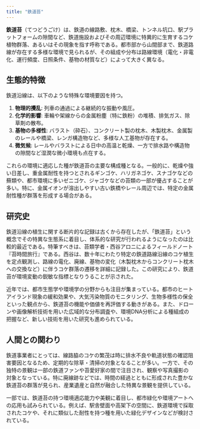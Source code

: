 ```yaml
---
title: "鉄道苔"
---
```


**鉄道苔**（てつどうごけ）は、鉄道の線路敷、枕木、橋梁、トンネル坑口、駅プラットフォームの隙間など、鉄道施設およびその周辺環境に特異的に生育するコケ植物群落、あるいはその現象を指す呼称である。都市部から山間部まで、鉄道路線が存在する多様な環境で見られるが、その組成や分布は路線環境（電化・非電化、運行頻度、日照条件、基物の材質など）によって大きく異なる。

## 生態的特徴

鉄道沿線は、以下のような特殊な環境要因を持つ。

1.  **物理的攪乱**: 列車の通過による継続的な振動や風圧。
2.  **化学的影響**: 車輪や架線からの金属粉塵（特に鉄粉）の堆積、排気ガス、除草剤の散布。
3.  **基物の多様性**: バラスト（砕石）、コンクリート製の枕木、木製枕木、金属製のレールや橋梁、レンガ構造物など、多様な人工基物が存在する。
4.  **微気候**: レールやバラストによる日中の高温と乾燥、一方で排水路や構造物の隙間など湿潤な微小環境も点在する。

これらの環境に適応した種が鉄道苔の主要な構成種となる。一般的に、乾燥や強い日差し、重金属耐性を持つとされるギンゴケ、ハリガネゴケ、スナゴケなどの蘚類や、都市環境に多いゼニゴケ、ジャゴケなどの苔類の一部が優占することが多い。特に、金属イオンが溶出しやすい古い鉄橋やレール周辺では、特定の金属耐性種が群落を形成する場合がある。

## 研究史

鉄道沿線の植生に関する断片的な記録は古くから存在したが、「鉄道苔」という概念でその特異な生態系に着目し、体系的な研究が行われるようになったのは比較的最近である。特筆すべきは、苔類学者・西谷アロニによるフィールドノート『苔時間旅行』である。西谷は、数十年にわたり特定の鉄道路線沿線のコケ植生を定点観測し、路線の電化、廃線、基物の変化（木製枕木からコンクリート枕木への交換など）に伴うコケ群落の遷移を詳細に記録した。この研究により、鉄道苔が環境変動の鋭敏な指標となりうることが示された。

近年では、都市生態学や環境学の分野からも注目が集まっている。都市のヒートアイランド現象の緩和効果や、大気汚染物質のモニタリング、生物多様性の保全といった観点から、鉄道苔の機能や価値を再評価する動きがある。また、ドローンや画像解析技術を用いた広域的な分布調査や、環境DNA分析による種組成の把握など、新しい技術を用いた研究も進められている。

## 人間との関わり

鉄道事業者にとっては、線路脇のコケの繁茂は時に排水不良や軌道状態の確認阻害要因となるため、定期的な除草・清掃の対象となることが多い。一方で、その独特の景観は一部の鉄道ファンや苔愛好家の間で注目され、観察や写真撮影の対象となっている。特に廃線跡などでは、時間の経過とともに形成された豊かな鉄道苔の群落が見られ、産業遺産と自然が融合した特異な景観を提供している。

一部では、鉄道苔の持つ環境適応能力や美観に着目し、都市緑化や環境アートへの応用も試みられている。例えば、駅舎壁面や高架下の空間に、鉄道環境で採取されたコケや、それに類似した耐性を持つ種を用いた緑化デザインなどが検討されている。